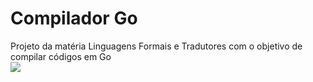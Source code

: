 # Compilador Go
 Projeto da matéria Linguagens Formais e Tradutores com o objetivo de compilar códigos em Go
 </br>
 ![](https://geps.dev/progress/32?dangerColor=800000&warningColor=ff9900&successColor=006600)
